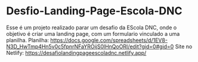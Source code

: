 # Desfio-Landing-Page-Escola-DNC
Esse é um projeto realizado parar um desafio da EScola DNC, onde o objetivo é criar uma landing page, com um formulario vinculado a uma planilha.
Planilha:
https://docs.google.com/spreadsheets/d/1EV8-N3D_HwTmp4Hn5v0c5fpnrNFaYROijS0lHnQoORI/edit?gid=0#gid=0
Site no Netlify:
https://desafiolandingpageescoladnc.netlify.app/

